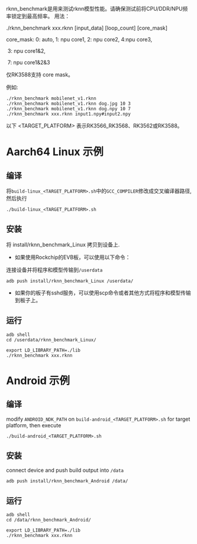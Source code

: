 rknn_benchmark是用来测试rknn模型性能。请确保测试前将CPU/DDR/NPU频率锁定到最高频率。
用法：

./rknn_benchmark xxx.rknn [input_data]  [loop_count] [core_mask]

core_mask: 0: auto, 1: npu core1, 2: npu core2, 4:npu core3,

​                     3: npu core1&2,

​                     7: npu core1&2&3

仅RK3588支持 core mask。

例如:

```
./rknn_benchmark mobilenet_v1.rknn
./rknn_benchmark mobilenet_v1.rknn dog.jpg 10 3
./rknn_benchmark mobilenet_v1.rknn dog.npy 10 7
./rknn_benchmark xxx.rknn input1.npy#input2.npy
```


以下 <TARGET_PLATFORM> 表示RK3566_RK3568、RK3562或RK3588。

# Aarch64 Linux 示例
## 编译

将`build-linux_<TARGET_PLATFORM>.sh`中的`GCC_COMPILER`修改成交叉编译器路径, 然后执行

```
./build-linux_<TARGET_PLATFORM>.sh
```

## 安装

将 install/rknn_benchmark_Linux 拷贝到设备上.

- 如果使用Rockchip的EVB板，可以使用以下命令：

连接设备并将程序和模型传输到`/userdata`
```
adb push install/rknn_benchmark_Linux /userdata/
```

- 如果你的板子有sshd服务，可以使用scp命令或者其他方式将程序和模型传输到板子上。

## 运行

```
adb shell
cd /userdata/rknn_benchmark_Linux/
```

```
export LD_LIBRARY_PATH=./lib
./rknn_benchmark xxx.rknn
```

# Android 示例
## 编译

modify `ANDROID_NDK_PATH` on `build-android_<TARGET_PLATFORM>.sh` for target platform, then execute

```
./build-android_<TARGET_PLATFORM>.sh
```

## 安装

connect device and push build output into `/data`

```
adb push install/rknn_benchmark_Android /data/
```

## 运行

```
adb shell
cd /data/rknn_benchmark_Android/
```

```
export LD_LIBRARY_PATH=./lib
./rknn_benchmark xxx.rknn
```

